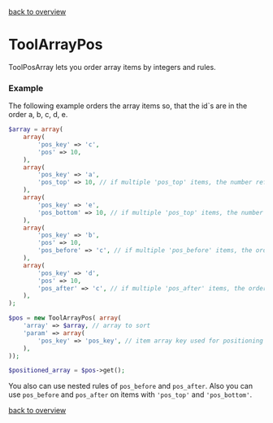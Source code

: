 [back to overview](../../README.markdown#initial-functionality)

ToolArrayPos
===============================

ToolPosArray lets you order array items by integers and rules.

### Example

The following example orders the array items so, that the id`s are in the order a, b, c, d, e.

````php
$array = array(
	array(
		'pos_key' => 'c',
		'pos' => 10,
	),
	array(
		'pos_key' => 'a',
		'pos_top' => 10, // if multiple 'pos_top' items, the number reflects the order
	),
	array(
		'pos_key' => 'e',
		'pos_bottom' => 10, // if multiple 'pos_top' items, the number reflects the order
	),
	array(
		'pos_key' => 'b',
		'pos' => 10,
		'pos_before' => 'c', // if multiple 'pos_before' items, the order in the source array reflects the order
	),
	array(
		'pos_key' => 'd',
		'pos' => 10,
		'pos_after' => 'c', // if multiple 'pos_after' items, the order in the source array reflects the order
	),
);

$pos = new ToolArrayPos( array(
	'array' => $array, // array to sort
	'param' => array(
		'pos_key' => 'pos_key', // item array key used for positioning by pos_before and pos_after
	),
));

$positioned_array = $pos->get();
````

You also can use nested rules of `pos_before` and `pos_after`. Also you can use `pos_before` and `pos_after` on items with `'pos_top'` and `'pos_bottom'`.

[back to overview](../../README.markdown#initial-functionality)
